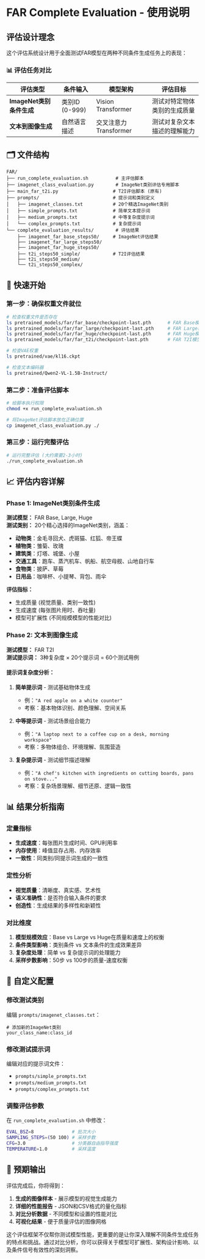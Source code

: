 # FAR Complete Evaluation - 使用说明

## 评估设计理念

这个评估系统设计用于全面测试FAR模型在两种不同条件生成任务上的表现：

### 📊 评估任务对比

| 评估类型 | 条件输入 | 模型架构 | 评估目标 |
|---------|---------|---------|---------|
| **ImageNet类别条件生成** | 类别ID (0-999) | Vision Transformer | 测试对特定物体类别的生成质量 |
| **文本到图像生成** | 自然语言描述 | 交叉注意力Transformer | 测试对复杂文本描述的理解能力 |

## 🗂️ 文件结构

```
FAR/
├── run_complete_evaluation.sh          # 主评估脚本
├── imagenet_class_evaluation.py        # ImageNet类别评估专用脚本
├── main_far_t2i.py                    # T2I评估脚本 (原有)
├── prompts/                           # 提示词和类别定义
│   ├── imagenet_classes.txt           # 20个精选ImageNet类别
│   ├── simple_prompts.txt             # 简单文本提示词
│   ├── medium_prompts.txt             # 中等复杂度提示词
│   └── complex_prompts.txt            # 复杂提示词
└── complete_evaluation_results/        # 评估结果
    ├── imagenet_far_base_steps50/     # ImageNet评估结果
    ├── imagenet_far_large_steps50/
    ├── imagenet_far_huge_steps50/
    ├── t2i_steps50_simple/            # T2I评估结果
    ├── t2i_steps50_medium/
    └── t2i_steps50_complex/
```

## 🚀 快速开始

### 第一步：确保权重文件就位
```bash
# 检查权重文件是否存在
ls pretrained_models/far/far_base/checkpoint-last.pth      # FAR Base模型
ls pretrained_models/far/far_large/checkpoint-last.pth     # FAR Large模型  
ls pretrained_models/far/far_huge/checkpoint-last.pth      # FAR Huge模型
ls pretrained_models/far/far_t2i/checkpoint-last.pth       # FAR T2I模型

# 检查VAE权重
ls pretrained/vae/kl16.ckpt

# 检查文本编码器
ls pretrained/Qwen2-VL-1.5B-Instruct/
```

### 第二步：准备评估脚本
```bash
# 给脚本执行权限
chmod +x run_complete_evaluation.sh

# 将ImageNet评估脚本放在正确位置
cp imagenet_class_evaluation.py ./
```

### 第三步：运行完整评估
```bash
# 运行完整评估 (大约需要2-3小时)
./run_complete_evaluation.sh
```

## 📈 评估内容详解

### Phase 1: ImageNet类别条件生成
**测试模型：** FAR Base, Large, Huge  
**测试类别：** 20个精心选择的ImageNet类别，涵盖：
- **动物类**：金毛寻回犬、虎斑猫、红狐、帝王蝶
- **植物类**：雏菊、玫瑰
- **建筑类**：灯塔、城堡、小屋
- **交通工具**：跑车、蒸汽机车、帆船、航空母舰、山地自行车
- **食物类**：披萨、草莓
- **日用品**：咖啡杯、小提琴、背包、雨伞

**评估指标：**
- 生成质量 (视觉质量、类别一致性)
- 生成速度 (每张图片用时、吞吐量)
- 模型可扩展性 (不同规模模型的性能对比)

### Phase 2: 文本到图像生成
**测试模型：** FAR T2I  
**测试提示词：** 3种复杂度 × 20个提示词 = 60个测试用例

#### 提示词复杂度分析：
1. **简单提示词** - 测试基础物体生成
   - 例：`"A red apple on a white counter"`
   - 考察：基本物体识别、颜色理解、空间关系

2. **中等提示词** - 测试场景组合能力  
   - 例：`"A laptop next to a coffee cup on a desk, morning workspace"`
   - 考察：多物体组合、环境理解、氛围营造

3. **复杂提示词** - 测试细节描述理解
   - 例：`"A chef's kitchen with ingredients on cutting boards, pans on stove..."`
   - 考察：复杂场景理解、细节还原、逻辑一致性

## 📊 结果分析指南

### 定量指标
- **生成速度**：每张图片生成时间、GPU利用率
- **内存使用**：峰值显存占用、内存效率
- **一致性**：同类别/同提示词生成的一致性

### 定性分析
- **视觉质量**：清晰度、真实感、艺术性
- **语义准确性**：是否符合输入条件的要求
- **创造性**：生成结果的多样性和新颖性

### 对比维度
1. **模型规模效应**：Base vs Large vs Huge在质量和速度上的权衡
2. **条件类型影响**：类别条件 vs 文本条件的生成效果差异
3. **复杂度处理**：简单 vs 复杂提示词的处理能力
4. **采样步数影响**：50步 vs 100步的质量-速度权衡

## 🔧 自定义配置

### 修改测试类别
编辑 `prompts/imagenet_classes.txt`：
```
# 添加新的ImageNet类别
your_class_name:class_id
```

### 修改测试提示词
编辑对应的提示词文件：
- `prompts/simple_prompts.txt`
- `prompts/medium_prompts.txt`  
- `prompts/complex_prompts.txt`

### 调整评估参数
在 `run_complete_evaluation.sh` 中修改：
```bash
EVAL_BSZ=8              # 批次大小
SAMPLING_STEPS=(50 100) # 采样步数
CFG=3.0                 # 分类器自由指导强度
TEMPERATURE=1.0         # 采样温度
```

## 🎯 预期输出

评估完成后，你将得到：
1. **生成的图像样本** - 展示模型的视觉生成能力
2. **详细的性能报告** - JSON和CSV格式的量化指标
3. **对比分析数据** - 不同模型和设置的性能对比
4. **可视化结果** - 便于质量评估的图像网格

这个评估框架不仅帮你测试模型性能，更重要的是让你深入理解不同条件生成任务的特点和挑战。通过对比分析，你可以获得关于模型可扩展性、架构设计影响、以及条件信号有效性的深刻洞察。